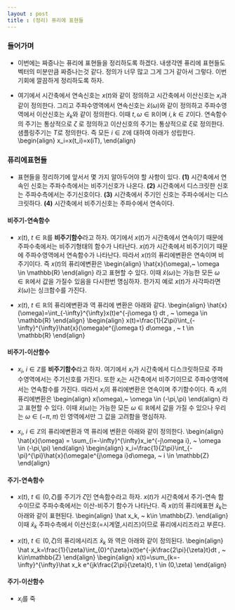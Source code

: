 ```yaml
---
layout : post 
title : (정리) 퓨리에 표현들
---
```


### 들어가며

- 이번에는 짜증나는 퓨리에 표현들을 정리하도록 하겠다. 내생각엔 퓨리에 표현들도 벡터의 미분만큼 짜증나는것 같다. 정의가 너무 많고 그게 그거 같아서 그렇다. 이번기회에 깔끔하게 정리하도록 하자. 

- 여기에서 시간축에서 연속신호는 $x(t)$와 같이 정의하고 시간축에서 이산신호는 $x_i$과 같이 정의한다. 그리고 주파수영역에서 연속신호는 $\hat x(\omega)$와 같이 정의하고 주파수영역에서 이산신호는 $\hat x_k$와 같이 정의한다. 이때 $t,\omega \in \mathbb{R}$이며 $i,k \in \mathbb{Z}$이다. 연속함수의 주기는 통상적으로 $\zeta$ 로 정의하고 이산신호의 주기는 통상적으로 $\xi$로 정의한다. 샘플링주기는 $T$로 정의한다. 즉 모든 $i \in \mathbb{Z}$에 대하여 아래가 성립한다. 
\begin{align}
x_i=x(t_i)=x(iT),
\end{align}

### 퓨리에표현들 

- 표현들을 정리하기에 앞서서 몇 가지 알아두어야 할 사항이 있다. **(1)** 시간축에서 연속인 신호는 주파수측에서는 비주기신호가 나온다. **(2)** 시간축에서 디스크릿한 신호는 주파수측에서는 주기신호이다. **(3)** 시간축에서 주기인 신호는 주파수에서는 디스크릿하다. **(4)** 시간축에서 비주기신호는 주파수에서 연속이다. 

#### 비주기-연속함수 

- $x(t), ~ t \in \mathbb{R}$를 **비주기함수**라고 하자. 여기에서 $x(t)$가 시간축에서 연속이기 때문에 주파수축에서는 비주기형태의 함수가 나타난다. $x(t)$가 시간축에서 비주기이기 때문에 주파수영역에서 연속함수가 나타난다. 따라서 $x(t)$의 퓨리에변환은 연속이며 비주기이다. 즉 $x(t)$의 퓨리에변환은 
\begin{align}
\hat{x}(\omega),~ \omega \in \mathbb{R}
\end{align}
라고 표현할 수 있다. 이때 $\hat{x}(\omega)$는 가능한 모든 $\omega \in \mathbb{R}$에서 값을 가질수 있음을 다시한번 명심하자. 한가지 예로 $x(t)$가 사각파라면 $\hat x(\omega)$는 싱크함수를 가진다. 

- $x(t), ~ t \in \mathbb{R}$의 퓨리에변환과 역 퓨리에 변환은 아래와 같다.
\begin{align}
\hat{x}(\omega)=\int_{-\infty}^{\infty}x(t)e^{-j\omega t} dt , ~ \omega \in \mathbb{R}
\end{align}
\begin{align}
x(t)=\frac{1}{2\pi}\int_{-\infty}^{\infty}\hat{x}(\omega)e^{j\omega t} d\omega , ~ t \in \mathbb{R}
\end{align}


#### 비주기-이산함수

- $x_i,~i \in \mathbb{Z}$를 **비주기함수**라고 하자. 여기에서 $x_i$가 시간축에서 디스크릿하므로 주파수영역에서는 주기신호를 가진다. 또한 $x_i$는 시간축에서 비주기이므로 주파수영역에서는 연속함수를 가진다. 따라서 $x_i$의 퓨리에변환은 연속이며 주기함수이다. 즉 $x_i$의 퓨리에변환은
\begin{align}
x(\omega),~ \omega \in (-\pi,\pi)
\end{align}
라고 표현할 수 있다. 이때 $\hat{x}(\omega)$는 가능한 모든 $\omega \in \mathbb{R}$에서 값을 가질 수 있으나 우리는 $\omega \in (-\pi,\pi)$ 인 영역에서만 그 값을 고려함을 명심하자. 

- $x_i,~i \in \mathbb{Z}$의 퓨리에변환과 역 퓨리에 변환은 아래와 같이 정의한다. 
\begin{align}
\hat{x}(\omega) = \sum_{i=-\infty}^{\infty}x_ie^{-j\omega i}, ~ \omega \in (-\pi,\pi)
\end{align}
\begin{align}
x_i=\frac{1}{2\pi}\int_{-\pi}^{\pi}\hat{x}(\omega)e^{j\omega i}d\omega, ~ i \in \mathbb{Z}
\end{align}


#### 주기-연속함수 

- $x(t), ~ t \in (0,\zeta)$를 주기가 $\zeta$인 연속함수라고 하자. $x(t)$가 시간축에서 주기-연속 함수이므로 주파수축에서는 이산-비주기 함수가 나타난다. 즉 $x(t)$의 퓨리에표현 $\hat x_k$는 아래와 같이 표현된다. 
\begin{align}
\hat x_k, ~ k\in \mathbb{Z}.
\end{align}
이때 $\hat x_k$ 주파수측에서 이산신호(=시계열,시리즈)이므로 퓨리에시리즈라고 부른다.

- $x(t), ~t \in (0,\zeta)$의 퓨리에시리즈 $\hat{x}_ k$ 와 역은 아래와 같이 정의된다. 
\begin{align}
\hat x_k=\frac{1}{\zeta}\int_{0}^{\zeta}x(t)e^{-jk\frac{2\pi}{\zeta}t}dt , ~ k\in\mathbb{Z}
\end{align}
\begin{align}
x(t)=\sum_{k=-\infty}^{\infty}\hat x_k e^{jk\frac{2\pi}{\zeta}t}, t \in (0,\zeta)
\end{align}


#### 주기-이산함수 

- $x_i$를 죽
